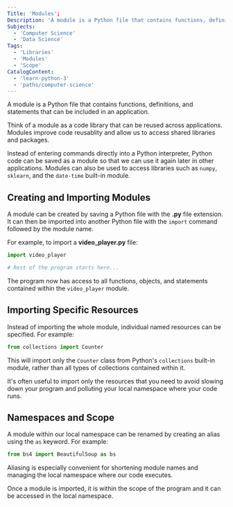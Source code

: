 ```yaml
---
Title: 'Modules';
Description: 'A module is a Python file that contains functions, definitions, and statements that can be included in an application.';
Subjects:
  - 'Computer Science'
  - 'Data Science'
Tags:
  - 'Libraries'
  - 'Modules'
  - 'Scope'
CatalogContent:
  - 'learn-python-3'
  - 'paths/computer-science'
---
```


A module is a Python file that contains functions, definitions, and statements that can be included in an application.

Think of a module as a code library that can be reused across applications. Modules improve code reusablity and allow us to access shared libraries and packages.

Instead of entering commands directly into a Python interpreter, Python code can be saved as a module so that we can use it again later in other applications. Modules can also be used to access libraries such as `numpy`, `sklearn`, and the `date-time` built-in module.

## Creating and Importing Modules

A module can be created by saving a Python file with the **.py** file extension. It can then be imported into another Python file with the `import` command followed by the module name.

For example, to import a **video_player.py** file:

```py
import video_player

# Rest of the program starts here...
```

The program now has access to all functions, objects, and statements contained within the `video_player` module.

## Importing Specific Resources

Instead of importing the whole module, individual named resources can be specified. For example:

```py
from collections import Counter
```

This will import only the `Counter` class from Python's `collections` built-in module, rather than all types of collections contained within it.

It's often useful to import only the resources that you need to avoid slowing down your program and polluting your local namespace where your code runs.

## Namespaces and Scope

A module within our local namespace can be renamed by creating an alias using the `as` keyword. For example:

```py
from bs4 import BeautifulSoup as bs
```

Aliasing is especially convenient for shortening module names and managing the local namespace where our code executes.

Once a module is imported, it is within the scope of the program and it can be accessed in the local namespace.
